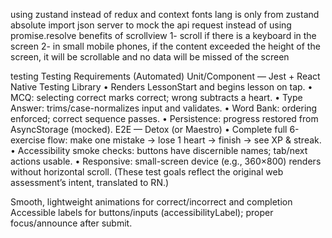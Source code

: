 using zustand instead of redux and context
fonts
lang is only from zustand
absolute import
json server to mock the api request instead of using promise.resolve
benefits of scrollview
1- scroll if there is a keyboard in the screen
2- in small mobile phones, if the content exceeded the height of the screen, it will be scrollable and no data will be missed of the screen

testing
Testing Requirements (Automated)
Unit/Component — Jest + React Native Testing Library
• Renders LessonStart and begins lesson on tap.
• MCQ: selecting correct marks correct; wrong subtracts a heart.
• Type Answer: trims/case-normalizes input and validates.
• Word Bank: ordering enforced; correct sequence passes.
• Persistence: progress restored from AsyncStorage (mocked).
E2E — Detox (or Maestro)
• Complete full 6-exercise flow: make one mistake → lose 1 heart → finish → see XP & streak.
• Accessibility smoke checks: buttons have discernible names; tab/next actions usable.
• Responsive: small-screen device (e.g., 360×800) renders without horizontal scroll.
(These test goals reflect the original web assessment’s intent, translated to RN.)

Smooth, lightweight animations for correct/incorrect and completion
Accessible labels for buttons/inputs (accessibilityLabel); proper focus/announce after submit.
